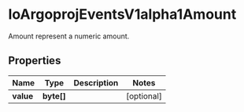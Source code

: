 

# IoArgoprojEventsV1alpha1Amount

Amount represent a numeric amount.
## Properties

Name | Type | Description | Notes
------------ | ------------- | ------------- | -------------
**value** | **byte[]** |  |  [optional]




